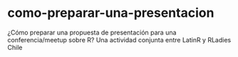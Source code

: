 # como-preparar-una-presentacion
¿Cómo preparar una propuesta de presentación para una conferencia/meetup sobre R? Una actividad conjunta entre LatinR y RLadies Chile
